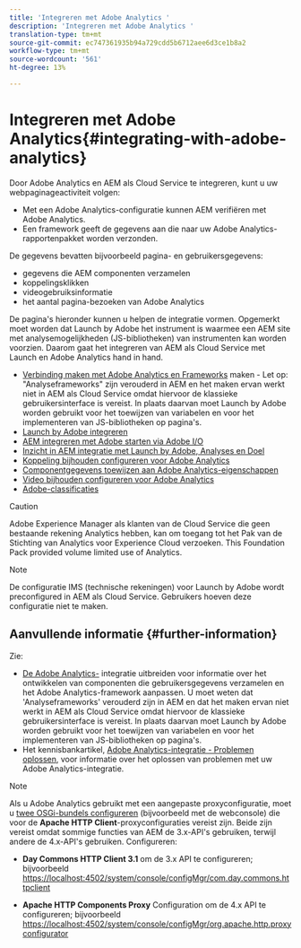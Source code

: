 ```yaml
---
title: 'Integreren met Adobe Analytics '
description: 'Integreren met Adobe Analytics '
translation-type: tm+mt
source-git-commit: ec747361935b94a729cdd5b6712aee6d3ce1b8a2
workflow-type: tm+mt
source-wordcount: '561'
ht-degree: 13%

---
```



# Integreren met Adobe Analytics{#integrating-with-adobe-analytics}

Door Adobe Analytics en AEM als Cloud Service te integreren, kunt u uw webpaginageactiviteit volgen:

* Met een Adobe Analytics-configuratie kunnen AEM verifiëren met Adobe Analytics.
* Een framework geeft de gegevens aan die naar uw Adobe Analytics-rapportenpakket worden verzonden.

De gegevens bevatten bijvoorbeeld pagina- en gebruikersgegevens:

* gegevens die AEM componenten verzamelen
* koppelingsklikken
* videogebruiksinformatie
* het aantal pagina-bezoeken van Adobe Analytics

De pagina&#39;s hieronder kunnen u helpen de integratie vormen. Opgemerkt moet worden dat Launch by Adobe het instrument is waarmee een AEM site met analysemogelijkheden (JS-bibliotheken) van instrumenten kan worden voorzien. Daarom gaat het integreren van AEM als Cloud Service met Launch en Adobe Analytics hand in hand.

* [Verbinding maken met Adobe Analytics en Frameworks](https://docs.adobe.com/content/help/en/experience-manager-65/administering/integration/adobeanalytics-connect.html)  maken - Let op: &quot;Analyseframeworks&quot; zijn verouderd in AEM en het maken ervan werkt niet in AEM als Cloud Service omdat hiervoor de klassieke gebruikersinterface is vereist. In plaats daarvan moet Launch by Adobe worden gebruikt voor het toewijzen van variabelen en voor het implementeren van JS-bibliotheken op pagina&#39;s.
* [Launch by Adobe integreren](https://docs.adobe.com/content/help/en/experience-manager-learn/sites/integrations/adobe-launch-integration-tutorial-understand.html)
* [AEM integreren met Adobe starten via Adobe I/O](https://helpx.adobe.com/experience-manager/using/aem_launch_adobeio_integration.html)
* [Inzicht in AEM integratie met Launch by Adobe, Analyses en Doel](https://helpx.adobe.com/experience-manager/kt/integration/using/aem-launch-integration-tutorial-understand.html)
* [Koppeling bijhouden configureren voor Adobe Analytics](https://docs.adobe.com/content/help/en/experience-manager-65/administering/integration/adobeanalytics-link.html)
* [Componentgegevens toewijzen aan Adobe Analytics-eigenschappen](https://docs.adobe.com/content/help/en/experience-manager-65/administering/integration/adobeanalytics-mapping.html)
* [Video bijhouden configureren voor Adobe Analytics](https://docs.adobe.com/content/help/en/experience-manager-65/administering/integration/adobeanalytics-video.html)
* [Adobe-classificaties](https://docs.adobe.com/content/help/en/experience-manager-65/administering/integration/adobeanalytics-classifications.html)

>[!CAUTION]
>
>Adobe Experience Manager als klanten van de Cloud Service die geen bestaande rekening Analytics hebben, kan om toegang tot het Pak van de Stichting van Analytics voor Experience Cloud verzoeken.  This Foundation Pack provided volume limited use of Analytics.

>[!NOTE]
>
>De configuratie IMS (technische rekeningen) voor Launch by Adobe wordt preconfigured in AEM als Cloud Service. Gebruikers hoeven deze configuratie niet te maken.

## Aanvullende informatie {#further-information}

Zie:

* [De Adobe Analytics-](https://docs.adobe.com/content/help/en/experience-manager-65/developing/extending-aem/extending-analytics/extending-analytics.html) integratie uitbreiden voor informatie over het ontwikkelen van componenten die gebruikersgegevens verzamelen en het Adobe Analytics-framework aanpassen. U moet weten dat &#39;Analyseframeworks&#39; verouderd zijn in AEM en dat het maken ervan niet werkt in AEM als Cloud Service omdat hiervoor de klassieke gebruikersinterface is vereist. In plaats daarvan moet Launch by Adobe worden gebruikt voor het toewijzen van variabelen en voor het implementeren van JS-bibliotheken op pagina&#39;s.
* Het kennisbankartikel, [Adobe Analytics-integratie - Problemen oplossen](https://helpx.adobe.com/experience-manager/kb/sitecatalystintegrationtroubleshooting.html), voor informatie over het oplossen van problemen met uw Adobe Analytics-integratie.

>[!NOTE]
>
>Als u Adobe Analytics gebruikt met een aangepaste proxyconfiguratie, moet u [twee OSGi-bundels configureren](https://docs.adobe.com/content/help/en/experience-manager-65/deploying/configuring/configuring-osgi.html) (bijvoorbeeld met de webconsole) die voor de **Apache HTTP Client**-proxyconfiguraties vereist zijn. Beide zijn vereist omdat sommige functies van AEM de 3.x-API&#39;s gebruiken, terwijl andere de 4.x-API&#39;s gebruiken. Configureren:
>
>* **Day Commons HTTP Client 3.1** om de 3.x API te configureren;
>  bijvoorbeeld [https://localhost:4502/system/console/configMgr/com.day.commons.httpclient](https://localhost:4502/system/console/configMgr/com.day.commons.httpclient)
>
>* **Apache HTTP Components Proxy** Configuration om de 4.x API te configureren;
>  bijvoorbeeld [https://localhost:4502/system/console/configMgr/org.apache.http.proxyconfigurator](https://localhost:4502/system/console/configMgr/org.apache.http.proxyconfigurator)
>


